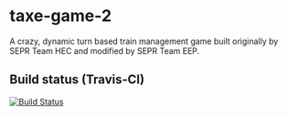 # taxe-game-2
A crazy, dynamic turn based train management game built originally by SEPR Team HEC and modified by SEPR Team EEP.

## Build status (Travis-CI)
[![Build Status](https://travis-ci.org/SEPR-EEP/taxe-game-2.svg?branch=obstacles)](https://travis-ci.org/SEPR-EEP/taxe-game-2)

